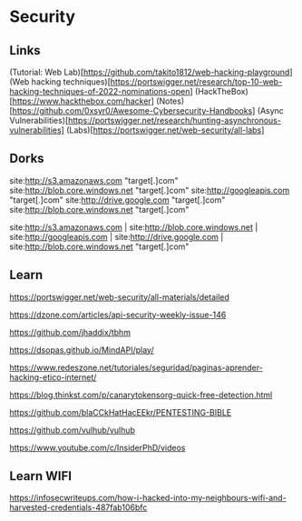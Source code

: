 # Security

## Links

(Tutorial: Web Lab)[https://github.com/takito1812/web-hacking-playground]
(Web hacking techniques)[https://portswigger.net/research/top-10-web-hacking-techniques-of-2022-nominations-open]
(HackTheBox)[https://www.hackthebox.com/hacker]
(Notes)[https://github.com/0xsyr0/Awesome-Cybersecurity-Handbooks]
(Async Vulnerabilities)[https://portswigger.net/research/hunting-asynchronous-vulnerabilities]
(Labs)[https://portswigger.net/web-security/all-labs]

## Dorks

site:http://s3.amazonaws.com "target[.]com"
site:http://blob.core.windows.net "target[.]com"
site:http://googleapis.com "target[.]com"
site:http://drive.google.com "target[.]com"
site:http://blob.core.windows.net "target[.]com"

site:http://s3.amazonaws.com | site:http://blob.core.windows.net | site:http://googleapis.com | site:http://drive.google.com | site:http://blob.core.windows.net "target[.]com"

## Learn

https://portswigger.net/web-security/all-materials/detailed

https://dzone.com/articles/api-security-weekly-issue-146

https://github.com/jhaddix/tbhm

https://dsopas.github.io/MindAPI/play/

https://www.redeszone.net/tutoriales/seguridad/paginas-aprender-hacking-etico-internet/

https://blog.thinkst.com/p/canarytokensorg-quick-free-detection.html

https://github.com/blaCCkHatHacEEkr/PENTESTING-BIBLE

https://github.com/vulhub/vulhub

https://www.youtube.com/c/InsiderPhD/videos

## Learn WIFI

https://infosecwriteups.com/how-i-hacked-into-my-neighbours-wifi-and-harvested-credentials-487fab106bfc